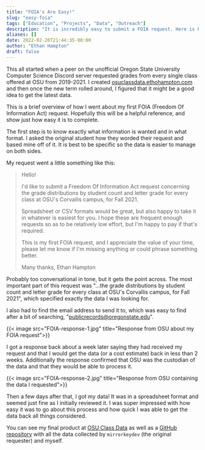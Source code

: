 ```yaml
---
title: "FOIA's Are Easy!"
slug: "easy-foia"
tags: ["Education", "Projects", "Data", "Outreach"]
description: "It is incredibly easy to submit a FOIA request. Here is how I submitted one to Oregon State University for grades in every single class offered last term"
aliases: []
date: 2022-02-26T21:44:35-08:00
author: "Ethan Hampton"
draft: false
---
```

This all started when a peer on the unofficial Oregon State University Computer Science Discord server requested grades from every single class offered at OSU from 2019-2021. I created [osuclassdata.ethohampton.com](https://osuclassdata.ethohampton.com) and then once the new term rolled around, I figured that it might be a good idea to get the latest data.

This is a brief overview of how I went about my first FOIA (Freedom Of Information Act) request. Hopefully this will be a helpful reference, and show just how easy it is to complete.

<!--more-->

The first step is to know exactly what information is wanted and in what format. I asked the original student how they worded their request and based mine off of it. It is best to be specific so the data is easier to manage on both sides.

My request went a little something like this:

> Hello!
>
> I'd like to submit a Freedom Of Information Act request concerning the grade distributions by student count and letter grade for every class at OSU's Corvallis campus, for Fall 2021.
>
>Spreadsheet or CSV formats would be great, but also happy to take it in whatever is easiest for you. I hope these are frequent enough requests so as to be relatively low effort, but I'm happy to pay if that's required.
>
>This is my first FOIA request, and I appreciate the value of your time, please let me know if I'm missing anything or could phrase something better.
>
>Many thanks,
>Ethan Hampton

Probably too conversational in tone, but it gets the point across. The most important part of this request was "...the grade distributions by student count and letter grade for every class at OSU's Corvallis campus, for Fall 2021", which specified exactly the data I was looking for.

I also had to find the email address to send it to, which was easy to find after a bit of searching, "publicrecords@oregonstate.edu".

{{< image src="FOIA-response-1.jpg" title="Response from OSU about my FOIA request">}}

I got a response back about a week later saying they had received my request and that I would get the data (or a cost estimate) back in less than 2 weeks. Additionally the response confirmed that OSU was the custodian of the data and that they would be able to process it.

{{< image src="FOIA-response-2.jpg" title="Response from OSU containing the data I requested">}}

Then a few days after that, I got my data! It was in a spreadsheet format and seemed just fine as I initially reviewed it. I was super impressed with how easy it was to go about this process and how quick I was able to get the data back all things considered.

You can see my final product at [OSU Class Data](https://osuclassdata.ethohampton.com) as well as a [GitHub repository](https://github.com/mirrorkeydev/osu-grades) with all the data collected by `mirrorkeydev` (the original requester) and myself.
